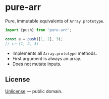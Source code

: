 # pure-arr

Pure, immutable equivalents of `Array.prototype`.

```js
import {push} from 'pure-arr';

const a = push([1, 2], 3);
// 👉 [1, 2, 3]
```

- Implements all `Array.prototype` methods.
- First argument is always an array.
- Does not mutate inputs.

## License

[Unlicense](LICENSE) &mdash; public domain.
